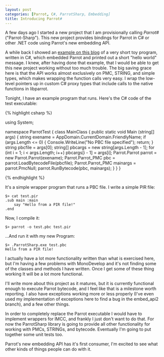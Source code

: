 ```yaml
---
layout: post
categories: [Parrot, C#, ParrotSharp, Embedding]
title: Introducing Parrot#
---
```


A few days ago I started a new project that I am provisionally calling
*Parrot#* ("Parrot-Sharp"). This new project provides bindings for Parrot
in C# or other .NET code using Parrot's new embedding API.

A while back I showed an [example on this blog][parrotincsharp] of a very
short toy program, written in C#, which embedded Parrot and printed out a
short "hello world" message. I knew, after having done that example, that I
would be able to get this new project working without too much trouble. The
big saving grace here is that the API works almost exclusively on PMC, STRING,
and simple types, which makes wrapping the function calls very easy. I wrap
the low-level pointers up in custom C# proxy types that include calls to the
native functions in libparrot.

[parrotincsharp]: /2010/04/10/parrot_in_c.html

Tonight, I have an example program that runs. Here's the C# code of the
test executable:

{% highlight csharp %}

using System;

namespace ParrotTest
{
    class MainClass
    {
        public static void Main (string[] args)
        {
            string exename = AppDomain.CurrentDomain.FriendlyName;
            if (args.Length <= 0) {
                Console.WriteLine("No PBC file specified");
                return;
            }
            string pbcfile = args[0];
            string[] pbcargs = new string[args.Length - 1];
            for (int i = 1; i < args.Length; i++)
                pbcargs[i - 1] = args[i];
            Parrot.Parrot parrot = new Parrot.Parrot(exename);
            Parrot.Parrot_PMC pbc = parrot.LoadBytecodeFile(pbcfile);
            Parrot.Parrot_PMC mainargs = parrot.PmcNull;
            parrot.RunBytecode(pbc, mainargs);
        }
    }
}

{% endhighlight %}

It's a simple wrapper program that runs a PBC file. I write a simple PIR file:

    $> cat test.pir
    .sub main :main
        say "Hello from a PIR file!"
    .end

Now, I compile it:

    $> parrot -o test.pbc test.pir

...And run it with my new Program:

    $> .ParrotSharp.exe test.pbc
    Hello from a PIR file!

I actually have a lot more functionality written than what is exercised here,
but I'm having a few problems with MonoDevelop and it's not finding some of
the classes and methods I have written. Once I get some of these thing working
It will be a lot more functional.

I'll write more about this project as it matures, but it is currently
functional enough to execute Parrot bytecode, and I feel like that is a
milestone worth reporting. I also have exceptions working more or less
properly (I've even used my implementation of exceptions here to find a bug
in the embed_api2 branch), and a few other things.

In order to completely replace the Parrot executable I would have to
implement wrappers for IMCC, and frankly I just don't want to do that. For now
the ParrotSharp library is going to provide all other functionality for
working with PMCs, STRINGs, and bytecode. Eventually I'm going to put together
some unit tests too.

Parrot's new embedding API has it's first consumer, I'm excited to see what
other kinds of things people can do with it.
